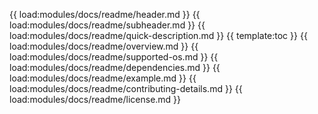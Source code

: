 {{ load:modules/docs/readme/header.md }}
{{ load:modules/docs/readme/subheader.md }}
{{ load:modules/docs/readme/quick-description.md }}
{{ template:toc }}
{{ load:modules/docs/readme/overview.md }}
{{ load:modules/docs/readme/supported-os.md }}
{{ load:modules/docs/readme/dependencies.md }}
{{ load:modules/docs/readme/example.md }}
{{ load:modules/docs/readme/contributing-details.md }}
{{ load:modules/docs/readme/license.md }}